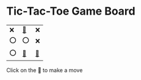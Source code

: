 # Tic-Tac-Toe Game Board
|   |   |   |
|---|---|---|
|❌ |[🔎](XOXOOXOEX.md) |❌ |
|⭕ |⭕ |❌ |
|⭕ |[🔎](XXXOOXOOE.md) |[🔎](XXXOOXOEO.md) |

Click on the 🔎 to make a move